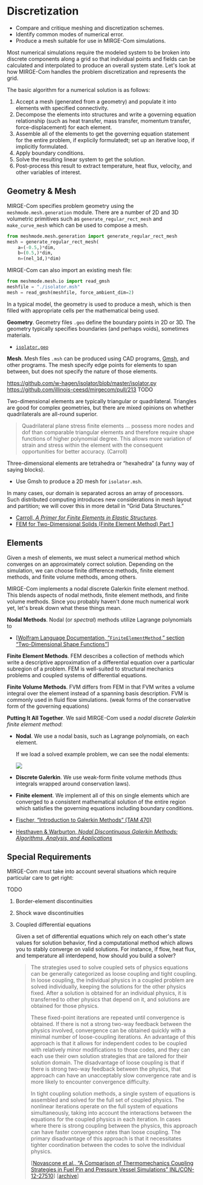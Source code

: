 #   Discretization

- Compare and critique meshing and discretization schemes.
- Identify common modes of numerical error.
- Produce a mesh suitable for use in MIRGE-Com simulations.

Most numerical simulations require the modeled system to be broken into discrete components along a grid so that individual points and fields can be calculated and interpolated to produce an overall system state.  Let's look at how MIRGE-Com handles the problem discretization and represents the grid.

The basic algorithm for a numerical solution is as follows:

1. Accept a mesh (generated from a geometry) and populate it into elements with specified connectivity.
2. Decompose the elements into structures and write a governing equation relationship (such as heat transfer, mass transfer, momentum transfer, force-displacement) for each element.
3. Assemble all of the elements to get the governing equation statement for the entire problem, if explicily formulatedt; set up an iterative loop, if implicitly formulated.
4. Apply boundary conditions.
5. Solve the resulting linear system to get the solution.
6. Post-process this result to extract temperature, heat flux, velocity, and other variables of interest.


##  Geometry & Mesh

MIRGE-Com specifies problem geometry using the `meshmode.mesh.generation` module.  There are a number of 2D and 3D volumetric primitives such as `generate_regular_rect_mesh` and `make_curve_mesh` which can be used to compose a mesh.

```py
from meshmode.mesh.generation import generate_regular_rect_mesh
mesh = generate_regular_rect_mesh(
    a=(-0.5,)*dim,
    b=(0.5,)*dim,
    n=(nel_1d,)*dim)
```

MIRGE-Com can also import an existing mesh file:

```py
from meshmode.mesh.io import read_gmsh
meshfile = "./isolator.msh"
mesh = read_gmsh(meshfile, force_ambient_dim=2)
```

In a typical model, the geometry is used to produce a mesh, which is then filled with appropriate cells per the mathematical being used.

**Geometry**.  Geometry files `.geo` define the boundary points in 2D or 3D.  The geometry typically specifies boundaries (and perhaps voids), sometimes materials.

- [`isolator.geo`](https://raw.githubusercontent.com/w-hagen/isolator/master/isolator.geo)

**Mesh**.  Mesh files `.msh` can be produced using CAD programs, [Gmsh](https://gmsh.info/doc/texinfo/gmsh.html), and other programs.  The mesh specify edge points for elements to span between, but does not specify the nature of those elements.


https://github.com/w-hagen/isolator/blob/master/isolator.py
https://github.com/illinois-ceesd/mirgecom/pull/213
TODO

Two-dimensional elements are typically triangular or quadrilateral.  Triangles are good for complex geometries, but there are mixed opinions on whether quadrilaterals are all-round superior.

> Quadrilateral plane stress finite elements ... possess more nodes and dof than comparable triangular elements and therefore require shape functions of higher polynomial degree.  This allows more variation of strain and stress within the element with the consequent opportunities for better accuracy.  (Carroll)

Three-dimensional elements are tetrahedra or “hexahedra” (a funny way of saying blocks).

- Use Gmsh to produce a 2D mesh for `isolator.msh`.

In many cases, our domain is separated across an array of processors.  Such distributed computing introduces new considerations in mesh layout and partition; we will cover this in more detail in “Grid Data Structures.”

- [Carroll, *A Primer for Finite Elements in Elastic Structures*](https://books.google.com/books?id=6J7ec7ILGYQC&pg=PA225&lpg=PA225#v=onepage&q&f=false).
- [FEM for Two-Dimensional Solids (Finite Element Method) Part 1](http://what-when-how.com/the-finite-element-method/fem-for-two-dimensional-solids-finite-element-method-part-1/)


##  Elements

Given a mesh of elements, we must select a numerical method which converges on an approximately correct solution.  Depending on the simulation, we can choose finite difference methods, finite element methods, and finite volume methods, among others.

MIRGE-Com implements a nodal discrete Galerkin finite element method.  This blends aspects of nodal methods, finite element methods, and finite volume methods.  Since you probably haven't done much numerical work yet, let's break down what these things mean.

**Nodal Methods**.  Nodal (or _spectral_) methods utilize Lagrange polynomials to

- [[Wolfram Language Documentation, “`FiniteElementMethod`,” section “Two-Dimensional Shape Functions”](https://reference.wolfram.com/applications/structural/FiniteElementMethod.html)]

**Finite Element Methods**.  FEM describes a collection of methods which write a descriptive approximation of a differential equation over a particular subregion of a problem.  FEM is well-suited to structural mechanics problems and coupled systems of differential equations.

**Finite Volume Methods**.  FVM differs from FEM in that FVM writes a volume integral over the element instead of a spanning basis description.  FVM is commonly used in fluid flow simulations.
(weak forms of the conservative form of the governing equations)


**Putting It All Together**.  We said MIRGE-Com used a _nodal discrete Galerkin finite element method_:

- **Nodal**.  We use a nodal basis, such as Lagrange polynomials, on each element.

    If we load a solved example problem, we can see the nodal elements:

    ![](TODO)

- **Discrete Galerkin**.  We use weak-form finite volume methods (thus integrals wrapped around conservation laws).
- **Finite element**.  We implement all of this on single elements which are converged to a consistent mathematical solution of the entire region which satisfies the governing equations including boundary conditions.


- [Fischer, “Introduction to Galerkin Methods” (TAM 470)](http://fischerp.cs.illinois.edu/tam470/refs/galerkin2.pdf)
- [Hesthaven & Warburton, _Nodal Discontinuous Galerkin Methods:  Algorithms, Analysis, and Applications_](https://link.springer.com/book/10.1007%2F978-0-387-72067-8)


##  Special Requirements

MIRGE-Com must take into account several situations which require particular care to get right:

TODO
1. Border-element discontinuities
2. Shock wave discontinuities
3. Coupled differential equations

    Given a set of differential equations which rely on each other's state values for solution behavior, find a computational method which allows you to stably converge on valid solutions.  For instance, if flow, heat flux, and temperature all interdepend, how should you build a solver?

    > The strategies used to solve coupled sets of physics equations can be generally categorized as loose coupling and tight coupling. In loose coupling, the individual physics in a coupled problem are solved individually, keeping the solutions for the other physics fixed. After a solution is obtained for an individual physics, it is transferred to other physics that depend on it, and solutions are obtained for those physics.
    >
    > These fixed-point iterations are repeated until convergence is obtained. If there is not a strong two-way feedback between the physics involved, convergence can be obtained quickly with a minimal number of loose-coupling iterations. An advantage of this approach is that it allows for independent codes to be coupled with relatively minor modifications to those codes, and they can each use their own solution strategies that are tailored for their solution domain. The disadvantage of loose coupling is that if  there is strong two-way feedback between the physics, that approach can have an unacceptably slow convergence rate and is more likely to encounter convergence difficulty.
    >
    > In tight coupling solution methods, a single system of equations is assembled and solved for the full set of coupled physics. The nonlinear iterations operate on the full system of equations simultaneously, taking into account the interactions between the equations for the coupled physics in each iteration. In cases where there is strong coupling between the physics, this approach can have faster convergence rates than loose coupling. The primary disadvantage of this approach is that it necessitates tighter coordination between the codes to solve the individual physics.
    >
    > [[Novascone et al., “A Comparison of Thermomechanics Coupling Strategies in Fuel Pin and Pressure Vessel Simulations” INL/CON-12-27510](https://inldigitallibrary.inl.gov/sites/sti/sti/5842302.pdf)] [[archive](https://1library.net/document/qodk670z-comparison-thermomechanics-coupling-strategies-fuel-pressure-vessel-simulations.html)]
